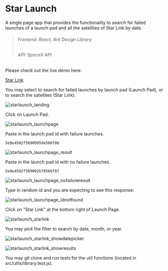 # Star Launch

A single page app that provides the functionality to search for failed launches of a launch pad and all the satellites of Star Link by date. 

> ###### Frontend: React, Ant Design Library
> ###### API: SpaceX API

Please check out the live demo here:

[Star Link](https://star-launch.vercel.app/)

You may select to search for failed launches by launch pad (Launch Pad), or to search the satellites (Star Link).

![starlaunch_landing](https://user-images.githubusercontent.com/49362324/152179548-29dd3237-82fa-4361-bf40-02d45229e3d1.png)

Click on Launch Pad.

![starlaunch_launchpage](https://user-images.githubusercontent.com/49362324/152179644-d620a893-72b7-4b06-9c9a-3989a60afeca.png)

Paste in the launch pad id with failure launches. 
```
5e9e4502f5090995de566f86
```

![starlaunch_launchpage_result](https://user-images.githubusercontent.com/49362324/152180483-6d7e7185-a973-46b1-a2ce-a2c07fe6cac8.png)

Paste in the launch pad id with no failure launches. 
```
5e9e4502f509092b78566f87
```
![starlaunch_launchpage_nofailureresult](https://user-images.githubusercontent.com/49362324/152180737-4db5161e-643d-4a7f-be44-18be980040ce.png)


Type in random id and you are expecting to see this response:

![starlaunch_launchpage_idnotfound](https://user-images.githubusercontent.com/49362324/152180765-8bc1fe05-3bab-451c-8343-f44f10578adf.png)

Click on "Star Link" at the bottom right of Launch Page.

![starlaunch_starlink](https://user-images.githubusercontent.com/49362324/152180875-4160e6d7-4ca9-4ac5-ac61-50d751987068.png)

You may pick the filter to search by date, month, or year.

![starlaunch_starlink_showdatepicker](https://user-images.githubusercontent.com/49362324/152180999-b8db8c40-d763-4c67-a638-bab450adfafa.png)

![starlaunch_starlink_showresults](https://user-images.githubusercontent.com/49362324/152181043-1078b8e8-24ef-47d7-ad67-df4fefe21f36.png)

You may git clone and run tests for the util functions (located in src/utils/library.test.js). 



